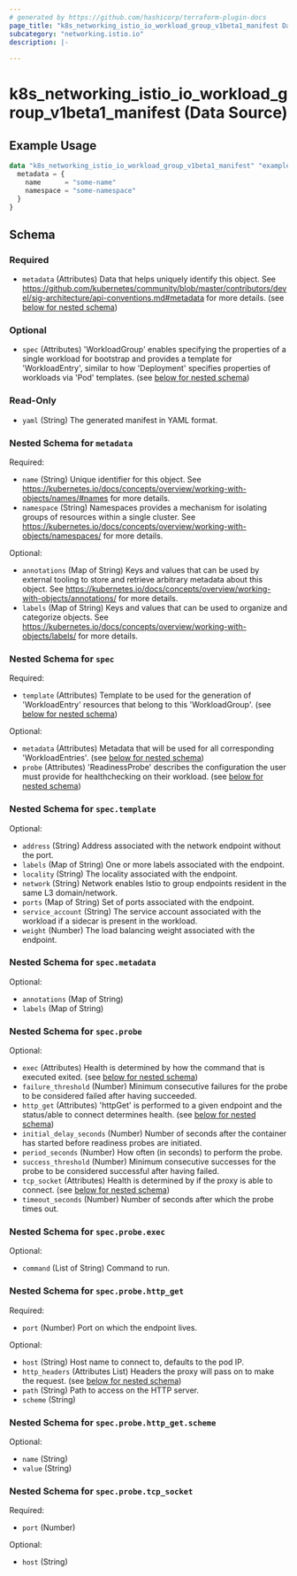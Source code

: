 ```yaml
---
# generated by https://github.com/hashicorp/terraform-plugin-docs
page_title: "k8s_networking_istio_io_workload_group_v1beta1_manifest Data Source - terraform-provider-k8s"
subcategory: "networking.istio.io"
description: |-
  
---
```


# k8s_networking_istio_io_workload_group_v1beta1_manifest (Data Source)



## Example Usage

```terraform
data "k8s_networking_istio_io_workload_group_v1beta1_manifest" "example" {
  metadata = {
    name      = "some-name"
    namespace = "some-namespace"
  }
}
```

<!-- schema generated by tfplugindocs -->
## Schema

### Required

- `metadata` (Attributes) Data that helps uniquely identify this object. See https://github.com/kubernetes/community/blob/master/contributors/devel/sig-architecture/api-conventions.md#metadata for more details. (see [below for nested schema](#nestedatt--metadata))

### Optional

- `spec` (Attributes) 'WorkloadGroup' enables specifying the properties of a single workload for bootstrap and provides a template for 'WorkloadEntry', similar to how 'Deployment' specifies properties of workloads via 'Pod' templates. (see [below for nested schema](#nestedatt--spec))

### Read-Only

- `yaml` (String) The generated manifest in YAML format.

<a id="nestedatt--metadata"></a>
### Nested Schema for `metadata`

Required:

- `name` (String) Unique identifier for this object. See https://kubernetes.io/docs/concepts/overview/working-with-objects/names/#names for more details.
- `namespace` (String) Namespaces provides a mechanism for isolating groups of resources within a single cluster. See https://kubernetes.io/docs/concepts/overview/working-with-objects/namespaces/ for more details.

Optional:

- `annotations` (Map of String) Keys and values that can be used by external tooling to store and retrieve arbitrary metadata about this object. See https://kubernetes.io/docs/concepts/overview/working-with-objects/annotations/ for more details.
- `labels` (Map of String) Keys and values that can be used to organize and categorize objects. See https://kubernetes.io/docs/concepts/overview/working-with-objects/labels/ for more details.


<a id="nestedatt--spec"></a>
### Nested Schema for `spec`

Required:

- `template` (Attributes) Template to be used for the generation of 'WorkloadEntry' resources that belong to this 'WorkloadGroup'. (see [below for nested schema](#nestedatt--spec--template))

Optional:

- `metadata` (Attributes) Metadata that will be used for all corresponding 'WorkloadEntries'. (see [below for nested schema](#nestedatt--spec--metadata))
- `probe` (Attributes) 'ReadinessProbe' describes the configuration the user must provide for healthchecking on their workload. (see [below for nested schema](#nestedatt--spec--probe))

<a id="nestedatt--spec--template"></a>
### Nested Schema for `spec.template`

Optional:

- `address` (String) Address associated with the network endpoint without the port.
- `labels` (Map of String) One or more labels associated with the endpoint.
- `locality` (String) The locality associated with the endpoint.
- `network` (String) Network enables Istio to group endpoints resident in the same L3 domain/network.
- `ports` (Map of String) Set of ports associated with the endpoint.
- `service_account` (String) The service account associated with the workload if a sidecar is present in the workload.
- `weight` (Number) The load balancing weight associated with the endpoint.


<a id="nestedatt--spec--metadata"></a>
### Nested Schema for `spec.metadata`

Optional:

- `annotations` (Map of String)
- `labels` (Map of String)


<a id="nestedatt--spec--probe"></a>
### Nested Schema for `spec.probe`

Optional:

- `exec` (Attributes) Health is determined by how the command that is executed exited. (see [below for nested schema](#nestedatt--spec--probe--exec))
- `failure_threshold` (Number) Minimum consecutive failures for the probe to be considered failed after having succeeded.
- `http_get` (Attributes) 'httpGet' is performed to a given endpoint and the status/able to connect determines health. (see [below for nested schema](#nestedatt--spec--probe--http_get))
- `initial_delay_seconds` (Number) Number of seconds after the container has started before readiness probes are initiated.
- `period_seconds` (Number) How often (in seconds) to perform the probe.
- `success_threshold` (Number) Minimum consecutive successes for the probe to be considered successful after having failed.
- `tcp_socket` (Attributes) Health is determined by if the proxy is able to connect. (see [below for nested schema](#nestedatt--spec--probe--tcp_socket))
- `timeout_seconds` (Number) Number of seconds after which the probe times out.

<a id="nestedatt--spec--probe--exec"></a>
### Nested Schema for `spec.probe.exec`

Optional:

- `command` (List of String) Command to run.


<a id="nestedatt--spec--probe--http_get"></a>
### Nested Schema for `spec.probe.http_get`

Required:

- `port` (Number) Port on which the endpoint lives.

Optional:

- `host` (String) Host name to connect to, defaults to the pod IP.
- `http_headers` (Attributes List) Headers the proxy will pass on to make the request. (see [below for nested schema](#nestedatt--spec--probe--http_get--http_headers))
- `path` (String) Path to access on the HTTP server.
- `scheme` (String)

<a id="nestedatt--spec--probe--http_get--http_headers"></a>
### Nested Schema for `spec.probe.http_get.scheme`

Optional:

- `name` (String)
- `value` (String)



<a id="nestedatt--spec--probe--tcp_socket"></a>
### Nested Schema for `spec.probe.tcp_socket`

Required:

- `port` (Number)

Optional:

- `host` (String)
